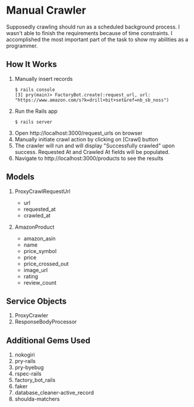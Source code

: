 # Manual Crawler
Supposedly crawling should run as a scheduled background process.  I wasn't able to finish the requirements because of time constraints.  I accomplished the most important part of the task to show my abilities as a programmer.

## How It Works
1. Manually insert records
   ```
   $ rails console
   [3] pry(main)> FactoryBot.create(:request_url, url: "https://www.amazon.com/s?k=drill+bit+set&ref=nb_sb_noss")
   ```
2. Run the Rails app
   ```
   $ rails server
   ```
3. Open http://localhost:3000/request_urls on browser
4. Manually initiate crawl action by clicking on [Crawl] button
5. The crawler will run and will display "Successfully crawled" upon success.  Requested At and Crawled At fields will be populated.
6. Navigate to http://localhost:3000/products to see the results

## Models
1. ProxyCrawlRequestUrl
   * url
   * requested_at
   * crawled_at

2. AmazonProduct
   * amazon_asin
   * name
   * price_symbol
   * price
   * price_crossed_out
   * image_url
   * rating
   * review_count

## Service Objects
1. ProxyCrawler
2. ResponseBodyProcessor

## Additional Gems Used
1. nokogiri
2. pry-rails
3. pry-byebug
4. rspec-rails
5. factory_bot_rails
6. faker
7. database_cleaner-active_record
8. shoulda-matchers
